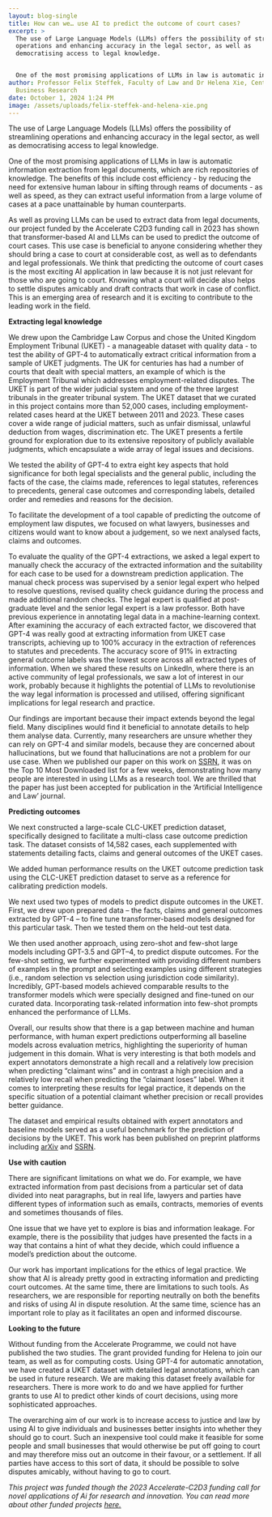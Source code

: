 ```yaml
---
layout: blog-single
title: How can we… use AI to predict the outcome of court cases?
excerpt: >
  The use of Large Language Models (LLMs) offers the possibility of streamlining
  operations and enhancing accuracy in the legal sector, as well as
  democratising access to legal knowledge.


  One of the most promising applications of LLMs in law is automatic information extraction from legal documents, which are rich repositories of knowledge. The benefits of this include cost efficiency - by reducing the need for extensive human labour in sifting through reams of documents - as well as speed, as they can extract useful information from a large volume of cases at a pace unattainable by human counterparts. 
author: Professor Felix Steffek, Faculty of Law and Dr Helena Xie, Centre for
  Business Research
date: October 1, 2024 1:24 PM
image: /assets/uploads/felix-steffek-and-helena-xie.png
---
```

The use of Large Language Models (LLMs) offers the possibility of streamlining operations and enhancing accuracy in the legal sector, as well as democratising access to legal knowledge.

One of the most promising applications of LLMs in law is automatic information extraction from legal documents, which are rich repositories of knowledge. The benefits of this include cost efficiency - by reducing the need for extensive human labour in sifting through reams of documents - as well as speed, as they can extract useful information from a large volume of cases at a pace unattainable by human counterparts. 

As well as proving LLMs can be used to extract data from legal documents, our project funded by the Accelerate C2D3 funding call in 2023 has shown that transformer-based AI and LLMs can be used to predict the outcome of court cases. This use case is beneficial to anyone considering whether they should bring a case to court at considerable cost, as well as to defendants and legal professionals. We think that predicting the outcome of court cases is the most exciting AI application in law because it is not just relevant for those who are going to court. Knowing what a court will decide also helps to settle disputes amicably and draft contracts that work in case of conflict. This is an emerging area of research and it is exciting to contribute to the leading work in the field. 

**Extracting legal knowledge**

We drew upon the Cambridge Law Corpus and chose the United Kingdom Employment Tribunal (UKET) - a manageable dataset with quality data - to test the ability of GPT-4 to automatically extract critical information from a sample of UKET judgments. The UK for centuries has had a number of courts that dealt with special matters, an example of which is the Employment Tribunal which addresses employment-related disputes. The UKET is part of the wider judicial system and one of the three largest tribunals in the greater tribunal system. The UKET dataset that we curated in this project contains more than 52,000 cases, including employment-related cases heard at the UKET between 2011 and 2023. These cases cover a wide range of judicial matters, such as unfair dismissal, unlawful deduction from wages, discrimination etc.  The UKET presents a fertile ground for exploration due to its extensive repository of publicly available judgments, which encapsulate a wide array of legal issues and decisions. 

We tested the ability of GPT-4 to extra eight key aspects that hold significance for both legal specialists and the general public, including the facts of the case, the claims made, references to legal statutes, references to precedents, general case outcomes and corresponding labels, detailed order and remedies and reasons for the decision. 

To facilitate the development of a tool capable of predicting the outcome of employment law disputes, we focused on what lawyers, businesses and citizens would want to know about a judgement, so we next analysed facts, claims and outcomes.

To evaluate the quality of the GPT-4 extractions, we asked a legal expert to manually check the accuracy of the extracted information and the suitability for each case to be used for a downstream prediction application. The manual check process was supervised by a senior legal expert who helped to resolve questions, revised quality check guidance during the process and made additional random checks. The legal expert is qualified at post-graduate level and the senior legal expert is a law professor. Both have previous experience in annotating legal data in a machine-learning context. After examining the accuracy of each extracted factor, we discovered that GPT-4 was really good at extracting information from UKET case transcripts, achieving up to 100% accuracy in the extraction of references to statutes and precedents. The accuracy score of 91% in extracting general outcome labels was the lowest score across all extracted types of information. When we shared these results on LinkedIn, where there is an active community of legal professionals, we saw a lot of interest in our work, probably because it highlights the potential of LLMs to revolutionise the way legal information is processed and utilised, offering significant implications for legal research and practice.

Our findings are important because their impact extends beyond the legal field. Many disciplines would find it beneficial to annotate details to help them analyse data. Currently, many researchers are unsure whether they can rely on GPT-4 and similar models, because they are concerned about hallucinations, but we found that hallucinations are not a problem for our use case. When we published our paper on this work on [SSRN](https://ssrn.com/abstract=4776160), it was on the Top 10 Most Downloaded list for a few weeks, demonstrating how many people are interested in using LLMs as a research tool. We are thrilled that the paper has just been accepted for publication in the ‘Artificial Intelligence and Law’ journal.

**Predicting outcomes**

We next constructed a large-scale CLC-UKET prediction dataset, specifically designed to facilitate a multi-class case outcome prediction task. The dataset consists of 14,582 cases, each supplemented with statements detailing facts, claims and general outcomes of the UKET cases.

We added human performance results on the UKET outcome prediction task using the CLC-UKET prediction dataset to serve as a reference for calibrating prediction models. 

We next used two types of models to predict dispute outcomes in the UKET. First, we drew upon prepared data – the facts, claims and general outcomes extracted by GPT-4 – to fine tune transformer-based models designed for this particular task. Then we tested them on the held-out test data.

We then used another approach, using zero-shot and few-shot large models including GPT-3.5 and GPT–4, to predict dispute outcomes. For the few-shot setting, we further experimented with providing different numbers of examples in the prompt and selecting examples using different strategies (i.e., random selection vs selection using jurisdiction code similarity). Incredibly, GPT-based models achieved comparable results to the transformer models which were specially designed and fine-tuned on our curated data. Incorporating task-related information into few-shot prompts enhanced the performance of LLMs. 

Overall, our results show that there is a gap between machine and human performance, with human expert predictions outperforming all baseline models across evaluation metrics, highlighting the superiority of human judgement in this domain. What is very interesting is that both models and expert annotators demonstrate a high recall and a relatively low precision when predicting “claimant wins” and in contrast a high precision and a relatively low recall when predicting the “claimant loses” label. When it comes to interpreting these results for legal practice, it depends on the specific situation of a potential claimant whether precision or recall provides better guidance. 

The dataset and empirical results obtained with expert annotators and baseline models served as a useful benchmark for the prediction of decisions by the UKET. This work has been published on preprint platforms including [arXiv](https://www.arxiv.org/pdf/2409.08098) and [SSRN](https://papers.ssrn.com/sol3/papers.cfm?abstract_id=4954617). 

**Use with caution**


There are significant limitations on what we do. For example, we have extracted information from past decisions from a particular set of data divided into neat paragraphs, but in real life, lawyers and parties have different types of information such as emails, contracts, memories of events and sometimes thousands of files.

One issue that we have yet to explore is bias and information leakage. For example, there is the possibility that judges have presented the facts in a way that contains a hint of what they decide, which could influence a model’s prediction about the outcome.

Our work has important implications for the ethics of legal practice. We show that AI is already pretty good in extracting information and predicting court outcomes. At the same time, there are limitations to such tools. As researchers, we are responsible for reporting neutrally on both the benefits and risks of using AI in dispute resolution. At the same time, science has an important role to play as it facilitates an open and informed discourse.

**Looking to the future**

Without funding from the Accelerate Programme, we could not have published the two studies. The grant provided funding for Helena to join our team, as well as for computing costs. Using GPT-4 for automatic annotation, we have created a UKET dataset with detailed legal annotations, which can be used in future research. We are making this dataset freely available for researchers. There is more work to do and we have applied for further grants to use AI to predict other kinds of court decisions, using more sophisticated approaches.

The overarching aim of our work is to increase access to justice and law by using AI to give individuals and businesses better insights into whether they should go to court. Such an inexpensive tool could make it feasible for some people and small businesses that would otherwise be put off going to court and may therefore miss out an outcome in their favour, or a settlement. If all parties have access to this sort of data, it should be possible to solve disputes amicably, without having to go to court.

*T﻿his project was funded though the 2023 Accelerate-C2D3 funding call for novel applications of Ai for research and innovation. You can read more about other funded projects  [here. ](https://science.ai.cam.ac.uk/news/2023-10-26-pursuing-innovative-applications-of-ai-in-research-and-real-world-contexts-%E2%80%93-announcing-our-2023-projects.html)*